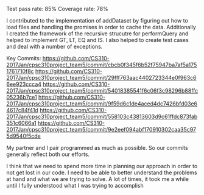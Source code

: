 Test pass rate: 85%
Coverage rate: 78%

I contributed to the implementation of addDataset by figuring out how to load files and handling the promises in order to cache
the data. Additionally I created the framework of the recursive strucutre for performQuery and helped to implement GT, LT, EQ
and IS. I also helped to create test cases and deal with a number of exceptions. 

Key Commits:
https://github.com/CS310-2017Jan/cpsc310project_team5/commit/cbcb0f345f6b52f75947ba7af5a1751761710f8c
https://github.com/CS310-2017Jan/cpsc310project_team5/commit/29fff763aac4402723344e0f963c66ee923ccca4
https://github.com/CS310-2017Jan/cpsc310project_team5/commit/54018385541f6c06f3c98296b88ffc05236b7ce1
https://github.com/CS310-2017Jan/cpsc310project_team5/commit/9f59d6c1de4aced4dc7426bfd03e64617c84f41d
https://github.com/CS310-2017Jan/cpsc310project_team5/commit/558103c43813603d9c61ffdc873fab351c6066a1
https://github.com/CS310-2017Jan/cpsc310project_team5/commit/9e2eef094abf170910302caa35c975d9540f5cde

My partner and I pair programmed as much as possible. So our commits generally reflect both our efforts. 

I think that we need to spend more time in planning our approach in order to not get lost in our code. I need to be able to better
understand the problems at hand and what we are trying to solve. A lot of times, it took me a while until I fully understood
what I was trying to accomplish 